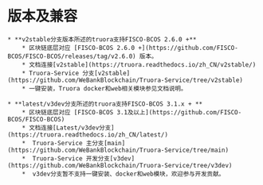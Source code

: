# 版本及兼容

	* **v2stable分支版本所述的truora支持FISCO-BCOS 2.6.0 +**
		* 区块链底层对应 [FISCO-BCOS 2.6.0 +](https://github.com/FISCO-BCOS/FISCO-BCOS/releases/tag/v2.6.0) 版本。
		* 文档连接[v2stable](https://truora.readthedocs.io/zh_CN/v2stable/)	 
		* Truora-Service 分支[v2stable](https://github.com/WeBankBlockchain/Truora-Service/tree/v2stable)
		* 一键安装，Truora docker和web相关模块参见文档说明。

	* **latest/v3dev分支所述的truora支持FISCO-BCOS 3.1.x + **
		* 区块链底层对应 [FISCO-BCOS 3.1及以上](https://github.com/FISCO-BCOS/FISCO-BCOS)
		* 文档连接[Latest/v3dev分支](https://truora.readthedocs.io/zh_CN/latest/)	
		*  Truora-Service 主分支[main](https://github.com/WeBankBlockchain/Truora-Service/tree/main)
		*  Truora-Service 开发分支[v3dev](https://github.com/WeBankBlockchain/Truora-Service/tree/v3dev)
		*  v3dev分支暂不支持一键安装、docker和web模块，欢迎参与开发贡献。
